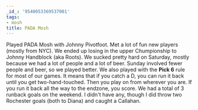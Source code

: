 ```yaml
---
_id_: '9540053369537001'
tags:
- mosh
title: PADA Mosh
---
```


Played PADA Mosh with Johnny Pivotfoot. Met a lot of fun new players (mostly from NYC). We ended up losing in the upper Chumpionship to Johnny Handblock (aka Roots). We sucked pretty hard on Saturday, mostly because we had a lot of people and a lot of beer. Sunday involved fewer people and beer, so we played better. We also played with the **Pick 6** rule for most of our games. It means that if you catch a D, you can run it back until you get two-hand-touched. Then you play on from wherever you are. If you run it back all the way to the endzone, you score. We had a total of 3 runback goals on the weekend. I didn't have any, though I did throw two Rochester goals (both to Diana) and caught a Callahan.

